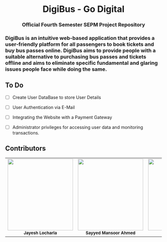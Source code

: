 <h1 align="center"> DigiBus - Go Digital </h1>
<h3 align="center"> Official Fourth Semester SEPM Project Repository <h3>
  

DigiBus is an intuitive web-based application that provides a user-friendly platform for all passengers to book tickets and buy bus passes online.
DigiBus aims to provide people with a suitable alternative to purchasing bus passes and tickets offline and aims to eliminate specific fundamental and glaring issues people face while doing the same.

## To Do

- [ ] Create User DataBase to store User Details
- [ ] User Authentication via E-Mail
- [ ] Integrating the Website with a Payment Gateway
- [ ] Administrator privileges for accessing user data and monitoring transactions.


## Contributors

<table>
  <tr>
   <td align="center"><img src="" width="210px;" height="230px;" alt=""/><br /><sub><b>Jayesh Locharla</b></sub></a><br />
</td>
   <td align="center"><img src="" width="210px;" height="230px;"  alt=""/><br/><sub><b>Sayyed Mansoor Ahmed</b></sub></a><br />
</td>
   <td align="center"><img src="" width="210px"; height="230px;" alt=""/><br /><sub><b>Pranav B Kashyap</b></sub></a><br />
</td>
    </tr>
    </table>
